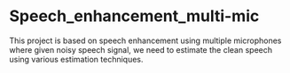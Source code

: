 # Speech_enhancement_multi-mic
This project is based on speech enhancement using multiple microphones where given noisy speech signal, we need to estimate the clean speech using various estimation techniques.
